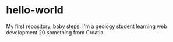 # hello-world
My first repository, baby steps.
I'm a geology student learning web development
20 something from Croatia
